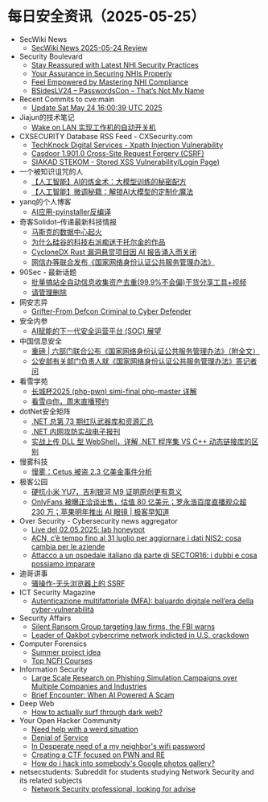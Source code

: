 # 每日安全资讯（2025-05-25）

- SecWiki News
  - [SecWiki News 2025-05-24 Review](http://www.sec-wiki.com/?2025-05-24)
- Security Boulevard
  - [Stay Reassured with Latest NHI Security Practices](https://securityboulevard.com/2025/05/stay-reassured-with-latest-nhi-security-practices/?utm_source=rss&utm_medium=rss&utm_campaign=stay-reassured-with-latest-nhi-security-practices)
  - [Your Assurance in Securing NHIs Properly](https://securityboulevard.com/2025/05/your-assurance-in-securing-nhis-properly/?utm_source=rss&utm_medium=rss&utm_campaign=your-assurance-in-securing-nhis-properly)
  - [Feel Empowered by Mastering NHI Compliance](https://securityboulevard.com/2025/05/feel-empowered-by-mastering-nhi-compliance/?utm_source=rss&utm_medium=rss&utm_campaign=feel-empowered-by-mastering-nhi-compliance)
  - [BSidesLV24 –  PasswordsCon – That’s Not My Name](https://securityboulevard.com/2025/05/bsideslv24-passwordscon-thats-not-my-name/?utm_source=rss&utm_medium=rss&utm_campaign=bsideslv24-passwordscon-thats-not-my-name)
- Recent Commits to cve:main
  - [Update Sat May 24 16:00:39 UTC 2025](https://github.com/trickest/cve/commit/c23eeded9478bbdaeafa816338cc24f543865792)
- Jiajun的技术笔记
  - [Wake on LAN 实现工作机的自动开关机](https://jiajunhuang.com/articles/2025_05_24-wake_on_lan.md.html)
- CXSECURITY Database RSS Feed - CXSecurity.com
  - [TechKnock Digital Services - Xpath Injection Vulnerability](https://cxsecurity.com/issue/WLB-2025050047)
  - [Casdoor 1.901.0 Cross-Site Request Forgery (CSRF)](https://cxsecurity.com/issue/WLB-2025050046)
  - [SIAKAD STEKOM - Stored XSS Vulnerability(Login Page)](https://cxsecurity.com/issue/WLB-2025050045)
- 一个被知识诅咒的人
  - [【人工智能】AI的炼金术：大模型训练的秘密配方](https://blog.csdn.net/nokiaguy/article/details/148189542)
  - [【人工智能】微调秘籍：解锁AI大模型的定制化魔法](https://blog.csdn.net/nokiaguy/article/details/148189504)
- yanq的个人博客
  - [AI应用-pyinstaller反编译](https://saucer-man.com/information_security/1241.html)
- 奇客Solidot–传递最新科技情报
  - [马斯克的数据中心起火](https://www.solidot.org/story?sid=81385)
  - [为什么硅谷的科技右派痴迷于托尔金的作品](https://www.solidot.org/story?sid=81384)
  - [CycloneDX Rust 漏洞悬赏项目因 AI 报告涌入而关闭](https://www.solidot.org/story?sid=81383)
  - [网信办等联合发布《国家网络身份认证公共服务管理办法》](https://www.solidot.org/story?sid=81382)
- 90Sec - 最新话题
  - [批量搞站全自动信息收集资产去重(99.9%不会偏)干货分享工具+视频](https://forum.90sec.com/t/topic/2503)
  - [请管理删除](https://forum.90sec.com/t/topic/2502)
- 网安志异
  - [Grifter-From Defcon Criminal to Cyber Defender](https://mp.weixin.qq.com/s?__biz=MzAxNzYyNzMyNg==&mid=2664232729&idx=1&sn=f0fa6505fe6bd1caaeae129d333fd84f)
- 安全内参
  - [AI赋能的下一代安全运营平台 (SOC) 展望](https://mp.weixin.qq.com/s?__biz=MzI4NDY2MDMwMw==&mid=2247514409&idx=1&sn=f313c3f2a772665b9a7f1e4ed8cadf16)
- 中国信息安全
  - [重磅 | 六部门联合公布《国家网络身份认证公共服务管理办法》（附全文）](https://mp.weixin.qq.com/s?__biz=MzA5MzE5MDAzOA==&mid=2664242904&idx=1&sn=d6fba620d7f1ac3df4bf6016026ed2af)
  - [公安部有关部门负责人就《国家网络身份认证公共服务管理办法》答记者问](https://mp.weixin.qq.com/s?__biz=MzA5MzE5MDAzOA==&mid=2664242904&idx=2&sn=e06bc1d76fd3e04b23ff411d60447f65)
- 看雪学苑
  - [长城杯2025 (php-pwn) simi-final php-master 详解](https://mp.weixin.qq.com/s?__biz=MjM5NTc2MDYxMw==&mid=2458594594&idx=1&sn=111d4797d5cfebba4e1de46042cb0225)
  - [看雪@你，周末直播预约](https://mp.weixin.qq.com/s?__biz=MjM5NTc2MDYxMw==&mid=2458594594&idx=2&sn=d4a00c89261deb02c6ccf37238074edd)
- dotNet安全矩阵
  - [.NET 总第 73 期红队武器库和资源汇总](https://mp.weixin.qq.com/s?__biz=MzUyOTc3NTQ5MA==&mid=2247499727&idx=1&sn=83c9c8587a61a5b66aca67458095a73c)
  - [.NET 内网攻防实战电子报刊](https://mp.weixin.qq.com/s?__biz=MzUyOTc3NTQ5MA==&mid=2247499727&idx=2&sn=a73c1beebbf525eab1debe44da3b4420)
  - [实战上传 DLL 型 WebShell，详解 .NET 程序集 VS C++ 动态链接库的区别](https://mp.weixin.qq.com/s?__biz=MzUyOTc3NTQ5MA==&mid=2247499727&idx=3&sn=886a39f9be84572aa7b7cb42623df30f)
- 慢雾科技
  - [慢雾：Cetus 被盗 2.3 亿美金事件分析](https://mp.weixin.qq.com/s?__biz=MzU4ODQ3NTM2OA==&mid=2247502264&idx=1&sn=2ad309b77d6d525d1224907046dda0f6)
- 极客公园
  - [硬抗小米 YU7，吉利银河 M9 证明原创更有意义](https://mp.weixin.qq.com/s?__biz=MTMwNDMwODQ0MQ==&mid=2653080143&idx=1&sn=90da25d072082284642be59c0798e40f)
  - [OnlyFans 被曝正洽谈出售，估值 80 亿美元；罗永浩百度直播观众超 230 万；苹果明年推出 AI 眼镜 | 极客早知道](https://mp.weixin.qq.com/s?__biz=MTMwNDMwODQ0MQ==&mid=2653080125&idx=1&sn=d6a2393c1e835b5610c7a2b9ffb62819)
- Over Security - Cybersecurity news aggregator
  - [Live del 02.05.2025: lab honeypot](https://roccosicilia.com/2025/05/24/live-del-02-05-2025-lab-honeypot/)
  - [ACN, c’è tempo fino al 31 luglio per aggiornare i dati NIS2: cosa cambia per le aziende](https://www.cybersecurity360.it/news/acn-ce-tempo-fino-al-31-luglio-per-aggiornare-i-dati-nis2-cosa-cambia-per-le-aziende/)
  - [Attacco a un ospedale italiano da parte di SECTOR16: i dubbi e cosa possiamo imparare](https://www.cybersecurity360.it/nuove-minacce/attacco-a-un-ospedale-italiano-da-parte-di-sector16-i-dubbi-e-cosa-possiamo-imparare/)
- 迪哥讲事
  - [骚操作-无头浏览器上的 SSRF](https://mp.weixin.qq.com/s?__biz=MzIzMTIzNTM0MA==&mid=2247497642&idx=1&sn=77dc03a5c4cddbb34b09c207ac4c2946)
- ICT Security Magazine
  - [Autenticazione multifattoriale (MFA): baluardo digitale nell’era della cyber-vulnerabilità](https://www.ictsecuritymagazine.com/notizie/mfa/)
- Security Affairs
  - [Silent Ransom Group targeting law firms, the FBI warns](https://securityaffairs.com/178239/malware/silent-ransom-group-targeting-law-firms-the-fbi-warns.html)
  - [Leader of Qakbot cybercrime network indicted in U.S. crackdown](https://securityaffairs.com/178232/uncategorized/leader-of-qakbot-cybercrime-network-indicted-in-u-s-crackdown.html)
- Computer Forensics
  - [Summer project idea](https://www.reddit.com/r/computerforensics/comments/1kunb2z/summer_project_idea/)
  - [Top NCFI Courses](https://www.reddit.com/r/computerforensics/comments/1kuc35k/top_ncfi_courses/)
- Information Security
  - [Large Scale Research on Phishing Simulation Campaigns over Multiple Companies and Industries](https://www.reddit.com/r/Information_Security/comments/1ku6pnp/large_scale_research_on_phishing_simulation/)
  - [Brief Encounter: When AI Powered A Scam](https://www.reddit.com/r/Information_Security/comments/1ku620z/brief_encounter_when_ai_powered_a_scam/)
- Deep Web
  - [How to actually surf through dark web?](https://www.reddit.com/r/deepweb/comments/1kui1j8/how_to_actually_surf_through_dark_web/)
- Your Open Hacker Community
  - [Need help with a weird situation](https://www.reddit.com/r/HowToHack/comments/1kujhsd/need_help_with_a_weird_situation/)
  - [Denial of Service](https://www.reddit.com/r/HowToHack/comments/1kufy1l/denial_of_service/)
  - [In Desperate need of a my neighbor's wifi password](https://www.reddit.com/r/HowToHack/comments/1kuk8lf/in_desperate_need_of_a_my_neighbors_wifi_password/)
  - [Creating a CTF focused on PWN and RE](https://www.reddit.com/r/HowToHack/comments/1ku2etz/creating_a_ctf_focused_on_pwn_and_re/)
  - [How do i hack into somebody's Google photos gallery?](https://www.reddit.com/r/HowToHack/comments/1kujdwu/how_do_i_hack_into_somebodys_google_photos_gallery/)
- netsecstudents: Subreddit for students studying Network Security and its related subjects
  - [Network Security professional, looking for advise](https://www.reddit.com/r/netsecstudents/comments/1kuhzkk/network_security_professional_looking_for_advise/)
